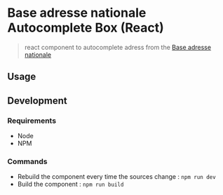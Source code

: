 Base adresse nationale Autocomplete Box (React)
======================

 > react component to autocomplete adress from the [Base adresse nationale](http://adresse.data.gouv.fr/)


Usage
-----



Development
-----------

### Requirements

 * Node
 * NPM


### Commands

 * Rebuild the component every time the sources change : `npm run dev`
 * Build the component : `npm run build`
